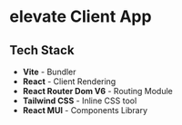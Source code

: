 # elevate Client App

## Tech Stack

- **Vite** - Bundler
- **React** - Client Rendering
- **React Router Dom V6** - Routing Module
- **Tailwind CSS** - Inline CSS tool
- **React MUI** - Components Library

